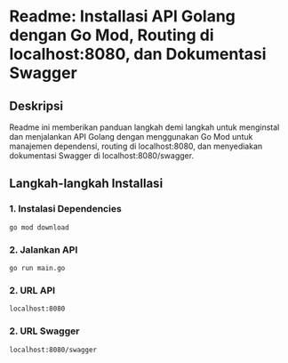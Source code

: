 # Readme: Installasi API Golang dengan Go Mod, Routing di localhost:8080, dan Dokumentasi Swagger

## Deskripsi
Readme ini memberikan panduan langkah demi langkah untuk menginstal dan menjalankan API Golang dengan menggunakan Go Mod untuk manajemen dependensi, routing di localhost:8080, dan menyediakan dokumentasi Swagger di localhost:8080/swagger.

## Langkah-langkah Installasi

### 1. Instalasi Dependencies
```go mod download```

### 2. Jalankan API
```go run main.go```

### 2. URL API
```localhost:8080```

### 2. URL Swagger
```localhost:8080/swagger```
